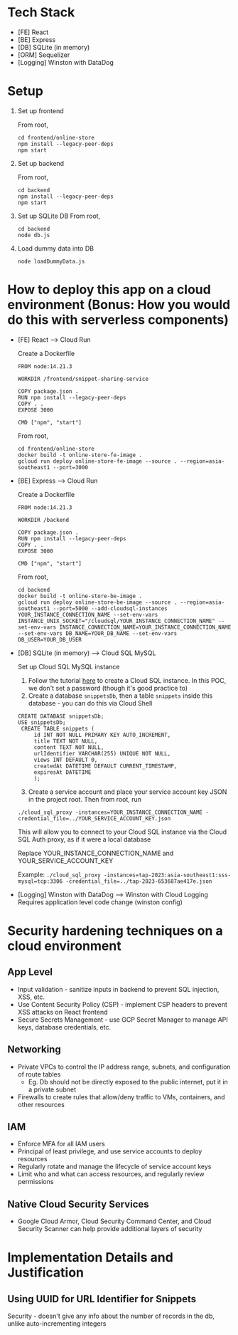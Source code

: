 # Tech Stack

- [FE] React
- [BE] Express
- [DB] SQLite (in memory)
- [ORM] Sequelizer
- [Logging] Winston with DataDog

# Setup

1. Set up frontend

   From root,

   ```
   cd frontend/online-store
   npm install --legacy-peer-deps
   npm start
   ```

2. Set up backend

   From root,

   ```
   cd backend
   npm install --legacy-peer-deps
   npm start
   ```

3. Set up SQLite DB
   From root,

   ```
   cd backend
   node db.js
   ```

4. Load dummy data into DB
   ```
   node loadDummyData.js
   ```

# How to deploy this app on a cloud environment (Bonus: How you would do this with serverless components)

- [FE] React --> Cloud Run

  Create a Dockerfile

  ```
  FROM node:14.21.3

  WORKDIR /frontend/snippet-sharing-service

  COPY package.json .
  RUN npm install --legacy-peer-deps
  COPY . .
  EXPOSE 3000

  CMD ["npm", "start"]
  ```

  From root,

  ```
  cd frontend/online-store
  docker build -t online-store-fe-image .
  gcloud run deploy online-store-fe-image --source . --region=asia-southeast1 --port=3000
  ```

- [BE] Express --> Cloud Run

  Create a Dockerfile

  ```
  FROM node:14.21.3

  WORKDIR /backend

  COPY package.json .
  RUN npm install --legacy-peer-deps
  COPY . .
  EXPOSE 3000

  CMD ["npm", "start"]
  ```

  From root,

  ```
  cd backend
  docker build -t online-store-be-image .
  gcloud run deploy online-store-be-image --source . --region=asia-southeast1 --port=5000 --add-cloudsql-instances YOUR_INSTANCE_CONNECTION_NAME --set-env-vars INSTANCE_UNIX_SOCKET="/cloudsql/YOUR_INSTANCE_CONNECTION_NAME" --set-env-vars INSTANCE_CONNECTION_NAME=YOUR_INSTANCE_CONNECTION_NAME --set-env-vars DB_NAME=YOUR_DB_NAME --set-env-vars DB_USER=YOUR_DB_USER
  ```

- [DB] SQLite (in memory) --> Cloud SQL MySQL

  Set up Cloud SQL MySQL instance

  1.  Follow the tutorial [here](https://cloud.google.com/sql/docs/mysql/create-instance#:~:text=request%20an%20increase.-,Create%20a%20MySQL%20instance,-Console) to create a Cloud SQL instance. In this POC, we don't set a password (though it's good practice to)
  2.  Create a database `snippetsDb`, then a table `snippets` inside this database - you can do this via Cloud Shell

  ```
  CREATE DATABASE snippetsDb;
  USE snippetsDb;
   CREATE TABLE snippets (
       id INT NOT NULL PRIMARY KEY AUTO_INCREMENT,
       title TEXT NOT NULL,
       content TEXT NOT NULL,
       urlIdentifier VARCHAR(255) UNIQUE NOT NULL,
       views INT DEFAULT 0,
       createdAt DATETIME DEFAULT CURRENT_TIMESTAMP,
       expiresAt DATETIME
       );
  ```

  3.  Create a service account and place your service account key JSON in the project root. Then from root, run

  ```
  ./cloud_sql_proxy -instances=YOUR_INSTANCE_CONNECTION_NAME -credential_file=../YOUR_SERVICE_ACCOUNT_KEY.json
  ```

  This will allow you to connect to your Cloud SQL instance via the Cloud SQL Auth proxy, as if it were a local database

  Replace YOUR_INSTANCE_CONNECTION_NAME and YOUR_SERVICE_ACCOUNT_KEY

  Example: `./cloud_sql_proxy -instances=tap-2023:asia-southeast1:sss-mysql=tcp:3306 -credential_file=../tap-2023-653687ae417e.json`

- [Logging] Winston with DataDog --> Winston with Cloud Logging
  Requires application level code change (winston config)

# Security hardening techniques on a cloud environment

## App Level

- Input validation - sanitize inputs in backend to prevent SQL injection, XSS, etc.
- Use Content Security Policy (CSP) - implement CSP headers to prevent XSS attacks on React frontend
- Secure Secrets Management - use GCP Secret Manager to manage API keys, database credentials, etc.

## Networking

- Private VPCs to control the IP address range, subnets, and configuration of route tables
  - Eg. Db should not be directly exposed to the public internet, put it in a private subnet
- Firewalls to create rules that allow/deny traffic to VMs, containers, and other resources

## IAM

- Enforce MFA for all IAM users
- Principal of least privilege, and use service accounts to deploy resources
- Regularly rotate and manage the lifecycle of service account keys
- Limit who and what can access resources, and regularly review permissions

## Native Cloud Security Services

- Google Cloud Armor, Cloud Security Command Center, and Cloud Security Scanner can help provide additional layers of security

# Implementation Details and Justification

## Using UUID for URL Identifier for Snippets

Security - doesn't give any info about the number of records in the db, unlike auto-incrementing integers
